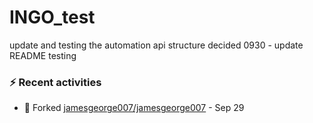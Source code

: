 # INGO_test
update and testing the automation
api structure decided
0930 - update README testing

### :zap: Recent activities
<!--START_SECTION:activity-->
- 🍴 Forked [jamesgeorge007/jamesgeorge007](https://github.com/jamesgeorge007/jamesgeorge007) - Sep 29
<!--END_SECTION:activity-->
